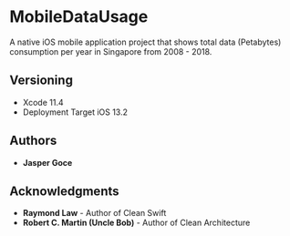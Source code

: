 # MobileDataUsage

A native iOS mobile application project that shows total data (Petabytes) consumption per year in Singapore from 2008 - 2018.

## Versioning

* Xcode 11.4
* Deployment Target iOS 13.2

## Authors

* **Jasper Goce**

## Acknowledgments

* **Raymond Law** - Author of Clean Swift
* **Robert C. Martin (Uncle Bob)** - Author of Clean Architecture
